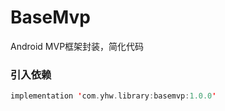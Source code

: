 # BaseMvp
Android MVP框架封装，简化代码

### 引入依赖
```kotlin
implementation 'com.yhw.library:basemvp:1.0.0'
```